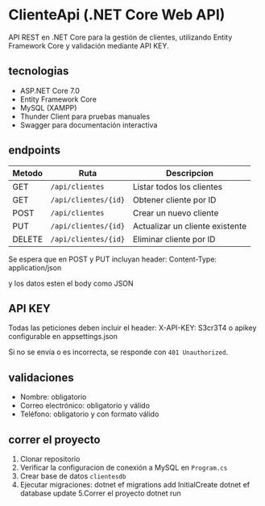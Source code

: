 # ClienteApi (.NET Core Web API)

API REST en .NET Core para la gestión de clientes, utilizando Entity Framework Core y validación mediante API KEY.

## tecnologias

- ASP.NET Core 7.0
- Entity Framework Core
- MySQL (XAMPP)
- Thunder Client para pruebas manuales
- Swagger para documentación interactiva

## endpoints

| Metodo | Ruta                  | Descripcion                    |
|--------|-----------------------|--------------------------------|
| GET    | `/api/clientes`       | Listar todos los clientes      |
| GET    | `/api/clientes/{id}`  | Obtener cliente por ID         |
| POST   | `/api/clientes`       | Crear un nuevo cliente         |
| PUT    | `/api/clientes/{id}`  | Actualizar un cliente existente|
| DELETE | `/api/clientes/{id}`  | Eliminar cliente por ID        |

Se espera que en POST y PUT incluyan header:
Content-Type: application/json

y los datos esten el body como JSON

## API KEY

Todas las peticiones deben incluir el header:
X-API-KEY: S3cr3T4 
 o apikey configurable en appsettings.json

Si no se envía o es incorrecta, se responde con `401 Unauthorized`.


## validaciones

- Nombre: obligatorio
- Correo electrónico: obligatorio y válido
- Teléfono: obligatorio y con formato válido


## correr el proyecto

1. Clonar repositorio
2. Verificar la configuracion de conexión a MySQL en `Program.cs`
3. Crear base de datos `clientesdb`
4. Ejecutar migraciones:
   dotnet ef migrations add InitialCreate
   dotnet ef database update
5.Correr el proyecto
   dotnet run

